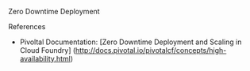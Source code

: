 Zero Downtime Deployment


References
* Pivoltal Documentation: [Zero Downtime Deployment and Scaling in Cloud Foundry] (http://docs.pivotal.io/pivotalcf/concepts/high-availability.html)

